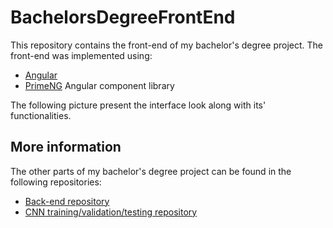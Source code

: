 # BachelorsDegreeFrontEnd
This repository contains the front-end of my bachelor's degree project. The front-end was implemented using:
* [Angular](https://angular.io)
* [PrimeNG](https://primeng.org) Angular component library

The following picture present the interface look along with its' functionalities.



## More information
The other parts of my bachelor's degree project can be found in the following repositories:
* [Back-end repository](https://github.com/PetruBabiuc/MusicGenreComputationMicroservices)
* [CNN training/validation/testing repository](https://github.com/PetruBabiuc/MusicGenrePredictorDnnTrainer)
